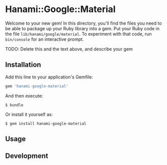 # Hanami::Google::Material

Welcome to your new gem! In this directory, you'll find the files you need to be able to package up your Ruby library into a gem. Put your Ruby code in the file `lib/hanami/google/material`. To experiment with that code, run `bin/console` for an interactive prompt.

TODO: Delete this and the text above, and describe your gem

## Installation

Add this line to your application's Gemfile:

```ruby
gem 'hanami-google-material'
```

And then execute:

    $ bundle

Or install it yourself as:

    $ gem install hanami-google-material

## Usage


## Development


